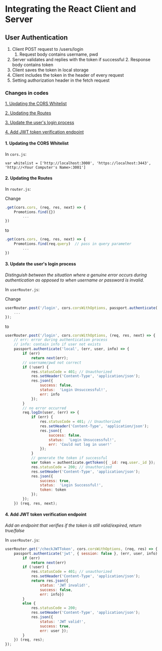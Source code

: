# Integrating  the React Client and Server
## User Authentication
1. Client POST request to /users/login
    1. Request body contains username, pwd
2. Server validates and replies with the token if successful
    2. Response body contains token
3. Client saves the token in local storage
4. Client includes the token in the header of every request
5. Setting authorization header in the fetch request

### Changes in codes
[1. Updating the CORS Whitelist](#1.-Updating-the-CORS-Whitelist)

[2. Updating the Routes](#2.-Updating-the-Routes)

[3. Update the user's login process](#3.-Update-the-user's-login-process)

[4. Add JWT token verification endpoint](#4.-Add-JWT-token-verification-endpoint)

#### 1. Updating the CORS Whitelist

In `cors.js`:
```
var whitelist = ['http://localhost:3000', 'https://localhost:3443', 'http://<Your Computer's Name>:3001']
```

#### 2. Updating the Routes

In `router.js`:

Change
```javascript
.get(cors.cors, (req, res, next) => {
	Promotions.find({})
		...
})
```
to
```javascript
.get(cors.cors, (req, res, next) => {
	Promotions.find(req.query)  // pass in query parameter
		...
})
```

#### 3. Update the user's login process

*Distinguish between the situation where a genuine error occurs during authentication as opposed to when username or password is invalid.*

In `userRouter.js`:

Change
```javascript
userRouter.post('/login', cors.corsWithOptions, passport.authenticate('local'), (req, res) => {
	...
});
```

to 
```javascript
userRouter.post('/login', cors.corsWithOptions, (req, res, next) => {
	// err: error during authentication process
	// info: contain info if user not exists
	passport.authenticate('local', (err, user, info) => {
		if (err)
			return next(err);
		// username/pwd not correct
		if (!user) {  
			res.statusCode = 401; // Unauthorized
			res.setHeader('Content-Type', 'application/json');
			res.json({
				success: false,
				status:  'Login Unsuccessful!',
				err: info
			});
		}
		// no error occurred
		req.logIn(user, (err) => {
			if (err) {
				res.statusCode = 401; // Unauthorized
				res.setHeader('Content-Type', 'application/json');
				res.json({
					success: false,
					status:  'Login Unsuccessful!',
					err: 'Could not log in user!'
				});
			}
			// generate the token if successful
			var token = authenticate.getToken({ _id: req.user._id });
			res.statusCode = 200; // Unauthorized
			res.setHeader('Content-Type', 'application/json');
			res.json({
				success: true,
				status:  'Login Successful!',
				token: token
			});
		});
	}) (req, res, next);
```

#### 4. Add JWT token verification endpoint

*Add an endpoint that verifies if the token is still valid/expired, return true/false*

In `userRouter.js`:

```javascript
userRouter.get('/checkJWTToken', cors.corsWithOptions, (req, res) => {
	passport.authenticate('jwt', { session: false }, (err, user, info) =>  {
		if (err)
			return next(err)
		if (!user) {
			res.statusCode = 401; // unauthorized
			res.setHeader('Content-Type', 'application/json');
			return res.json({ 
				status: 'JWT invalid!', 
				success: false, 
				err: info})
		}
		else {
			res.statusCode = 200;
			res.setHeader('Content-Type', 'application/json');
			res.json({ 
				status: 'JWT valid!', 
				success: true, 
				err: user });
		}
	}) (req, res);
});
```
